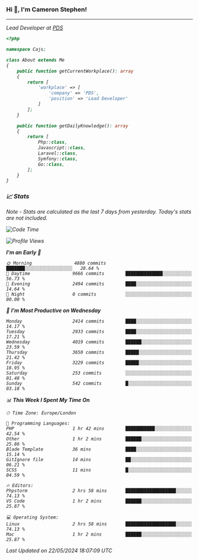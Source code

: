 ### Hi 👋, I'm Cameron Stephen!
<hr>
<p><em>Lead Developer at <a href="https://prindatasolutions.co.uk">PDS</a></p>


```php
<?php

namespace Cajs;

class About extends Me
{
    public function getCurrentWorkplace(): array
    {
        return [
            'workplace' => [
                'company' => 'PDS',
                'position' => 'Lead Developer'
            ]
        ];
    }

    public function getDailyKnowledge(): array
    {
        return [
            Php::class,
            Javascript::class,
            Laravel::class,
            Symfony::class,
            Go::class,
        ];
    }
}
```

### 📈 Stats
<p><em>Note - Stats are calculated as the last 7 days from yesterday. Today's stats are not included.</em></p>


<!--START_SECTION:waka-->
![Code Time](http://img.shields.io/badge/Code%20Time-3%2C815%20hrs%2042%20mins-blue)

![Profile Views](http://img.shields.io/badge/Profile%20Views-0-blue)

**I'm an Early 🐤** 

```text
🌞 Morning                4880 commits        ███████░░░░░░░░░░░░░░░░░░   28.64 % 
🌆 Daytime                9666 commits        ██████████████░░░░░░░░░░░   56.73 % 
🌃 Evening                2494 commits        ████░░░░░░░░░░░░░░░░░░░░░   14.64 % 
🌙 Night                  0 commits           ░░░░░░░░░░░░░░░░░░░░░░░░░   00.00 % 
```
📅 **I'm Most Productive on Wednesday** 

```text
Monday                   2414 commits        ████░░░░░░░░░░░░░░░░░░░░░   14.17 % 
Tuesday                  2933 commits        ████░░░░░░░░░░░░░░░░░░░░░   17.21 % 
Wednesday                4019 commits        ██████░░░░░░░░░░░░░░░░░░░   23.59 % 
Thursday                 3650 commits        █████░░░░░░░░░░░░░░░░░░░░   21.42 % 
Friday                   3229 commits        █████░░░░░░░░░░░░░░░░░░░░   18.95 % 
Saturday                 253 commits         ░░░░░░░░░░░░░░░░░░░░░░░░░   01.48 % 
Sunday                   542 commits         █░░░░░░░░░░░░░░░░░░░░░░░░   03.18 % 
```


📊 **This Week I Spent My Time On** 

```text
🕑︎ Time Zone: Europe/London

💬 Programming Languages: 
PHP                      1 hr 42 mins        ███████████░░░░░░░░░░░░░░   42.54 % 
Other                    1 hr 2 mins         ██████░░░░░░░░░░░░░░░░░░░   25.86 % 
Blade Template           36 mins             ████░░░░░░░░░░░░░░░░░░░░░   15.14 % 
GitIgnore file           14 mins             ██░░░░░░░░░░░░░░░░░░░░░░░   06.21 % 
SCSS                     11 mins             █░░░░░░░░░░░░░░░░░░░░░░░░   04.59 % 

🔥 Editors: 
Phpstorm                 2 hrs 58 mins       ███████████████████░░░░░░   74.13 % 
VS Code                  1 hr 2 mins         ██████░░░░░░░░░░░░░░░░░░░   25.87 % 

💻 Operating System: 
Linux                    2 hrs 58 mins       ███████████████████░░░░░░   74.13 % 
Mac                      1 hr 2 mins         ██████░░░░░░░░░░░░░░░░░░░   25.87 % 
```


 Last Updated on 22/05/2024 18:07:09 UTC
<!--END_SECTION:waka-->
